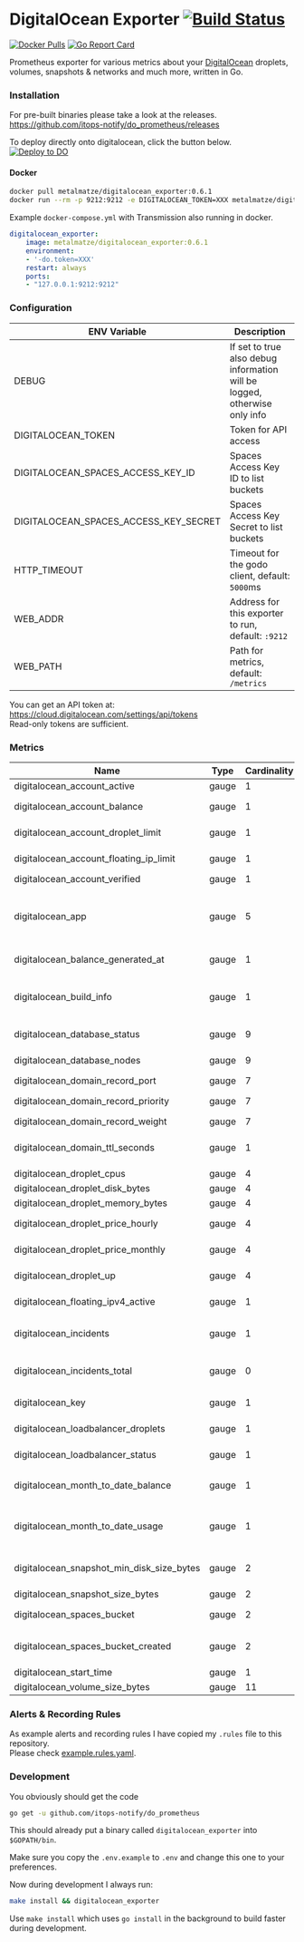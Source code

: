 # DigitalOcean Exporter [![Build Status](https://cloud.drone.io/api/badges/metalmatze/digitalocean_exporter/status.svg)](https://cloud.drone.io/metalmatze/digitalocean_exporter)

[![Docker Pulls](https://img.shields.io/docker/pulls/metalmatze/digitalocean_exporter.svg?maxAge=604800)](https://hub.docker.com/r/metalmatze/digitalocean_exporter)
[![Go Report Card](https://goreportcard.com/badge/github.com/metalmatze/digitalocean_exporter)](https://goreportcard.com/report/github.com/metalmatze/digitalocean_exporter)

Prometheus exporter for various metrics about your [DigitalOcean](https://www.digitalocean.com/) droplets, volumes, snapshots & networks and much more, written in Go.

### Installation

For pre-built binaries please take a look at the releases.  
https://github.com/itops-notify/do_prometheus/releases

To deploy directly onto digitalocean, click the button below.  
[![Deploy to DO](https://mp-assets1.sfo2.digitaloceanspaces.com/deploy-to-do/do-btn-blue.svg)](https://cloud.digitalocean.com/apps/new?repo=https://github.com/itops-notify/do_prometheus/tree/master)

#### Docker

```bash
docker pull metalmatze/digitalocean_exporter:0.6.1
docker run --rm -p 9212:9212 -e DIGITALOCEAN_TOKEN=XXX metalmatze/digitalocean_exporter:0.6.1
```

Example `docker-compose.yml` with Transmission also running in docker.

```yaml
digitalocean_exporter:
    image: metalmatze/digitalocean_exporter:0.6.1
    environment:
    - '-do.token=XXX'
    restart: always
    ports:
    - "127.0.0.1:9212:9212"
```

### Configuration

| ENV Variable                          | Description                                                               |
|---------------------------------------|---------------------------------------------------------------------------|
| DEBUG                                 | If set to true also debug information will be logged, otherwise only info |
| DIGITALOCEAN_TOKEN                    | Token for API access                                                      |
| DIGITALOCEAN_SPACES_ACCESS_KEY_ID     | Spaces Access Key ID to list buckets                                      |
| DIGITALOCEAN_SPACES_ACCESS_KEY_SECRET | Spaces Access Key Secret to list buckets                                  |
| HTTP_TIMEOUT                          | Timeout for the godo client, default: `5000`ms                            |
| WEB_ADDR                              | Address for this exporter to run, default: `:9212`                        |
| WEB_PATH                              | Path for metrics, default: `/metrics`                                     |

You can get an API token at: https://cloud.digitalocean.com/settings/api/tokens  
Read-only tokens are sufficient.

### Metrics

|Name                                         |Type     |Cardinality   |Help
|----                                         |----     |-----------   |----
| digitalocean_account_active                 | gauge   | 1            | The status of your account
| digitalocean_account_balance                | gauge   | 1            | Current balance of your most recent billing activity
| digitalocean_account_droplet_limit          | gauge   | 1            | The maximum number of droplet you can use
| digitalocean_account_floating_ip_limit      | gauge   | 1            | The maximum number of floating ips you can use
| digitalocean_account_verified               | gauge   | 1            | 1 if your email address was verified
| digitalocean_app                            | gauge   | 5            | A metric with a constant '1' value labeled by app id, name, tier, region, and app phase("BUILDING", "DEPLOYING", "ACTIVE", "SUPERSEDED")
| digitalocean_balance_generated_at           | gauge   | 1            | The time at which balances were most recently generated
| digitalocean_build_info                     | gauge   | 1            | A metric with a constant '1' value labeled by version, revision, and branch from which the node_exporter was built.
| digitalocean_database_status                | gauge   | 9            | The status of the database, 1 if online, 0 otherwise
| digitalocean_database_nodes                 | gauge   | 9            | The number of nodes in a database cluster
| digitalocean_domain_record_port             | gauge   | 7            | The port for SRV records
| digitalocean_domain_record_priority         | gauge   | 7            | The priority for SRV and MX records
| digitalocean_domain_record_weight           | gauge   | 7            | The weight for SRV records
| digitalocean_domain_ttl_seconds             | gauge   | 1            | Seconds that clients can cache queried information before a refresh should be requested
| digitalocean_droplet_cpus                   | gauge   | 4            | Droplet's number of CPUs
| digitalocean_droplet_disk_bytes             | gauge   | 4            | Droplet's disk in bytes
| digitalocean_droplet_memory_bytes           | gauge   | 4            | Droplet's memory in bytes
| digitalocean_droplet_price_hourly           | gauge   | 4            | Price of the Droplet billed hourly in dollars
| digitalocean_droplet_price_monthly          | gauge   | 4            | Price of the Droplet billed monthly in dollars
| digitalocean_droplet_up                     | gauge   | 4            | If 1 the droplet is up and running, 0 otherwise
| digitalocean_floating_ipv4_active           | gauge   | 1            | If 1 the floating ip used by a droplet, 0 otherwise
| digitalocean_incidents                      | gauge   | 1            | Number of active regional incidents associated with digitalocean services
| digitalocean_incidents_total                | gauge   | 0            | Number of active total incidents associated with digitalocean services
| digitalocean_key                            | gauge   | 1            | Information about keys in your digitalocean account
| digitalocean_loadbalancer_droplets          | gauge   | 1            | The number of droplets this load balancer is proxying to
| digitalocean_loadbalancer_status            | gauge   | 1            | The status of the load balancer, 1 if active
| digitalocean_month_to_date_balance          | gauge   | 1            | Balance as of the `digitalocean_balance_generated_at` time
| digitalocean_month_to_date_usage            | gauge   | 1            | Amount used in the current billing period as of the `digitalocean_balance_generated_at` time
| digitalocean_snapshot_min_disk_size_bytes   | gauge   | 2            | Minimum disk size for a droplet/volume to run this snapshot on in bytes
| digitalocean_snapshot_size_bytes            | gauge   | 2            | Snapshot's size in bytes
| digitalocean_spaces_bucket                  | gauge   | 2            | Spaces bucket, will always be 1. Includes name and region labels
| digitalocean_spaces_bucket_created          | gauge   | 2            | Spaces bucket creation timestamp in unix epoch format. Includes name and region labels
| digitalocean_start_time                     | gauge   | 1            | Unix timestamp of the start time
| digitalocean_volume_size_bytes              | gauge   | 11           | Volume's size in bytes

### Alerts & Recording Rules

As example alerts and recording rules I have copied my `.rules` file to this repository.  
Please check [example.rules.yaml](example.rules.yml).

### Development

You obviously should get the code

```bash
go get -u github.com/itops-notify/do_prometheus
```

This should already put a binary called `digitalocean_exporter` into `$GOPATH/bin`.

Make sure you copy the `.env.example` to `.env` and change this one to your preferences.

Now during development I always run:

```bash
make install && digitalocean_exporter
```

Use `make install` which uses `go install` in the background to build faster during development.
